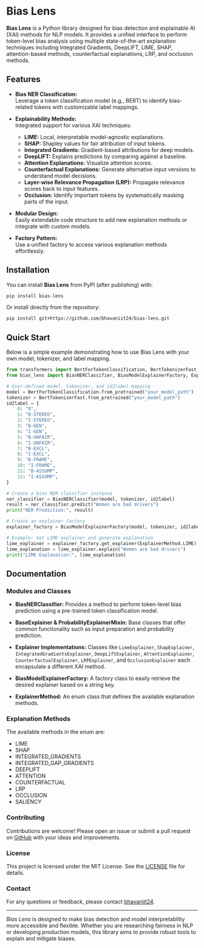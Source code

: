 # Bias Lens

**Bias Lens** is a Python library designed for bias detection and explainable AI (XAI) methods for NLP models. It provides a unified interface to perform token-level bias analysis using multiple state-of-the-art explanation techniques including Integrated Gradients, DeepLIFT, LIME, SHAP, attention-based methods, counterfactual explanations, LRP, and occlusion methods.

## Features

-   **Bias NER Classification:**  
    Leverage a token classification model (e.g., BERT) to identify bias-related tokens with customizable label mappings.

-   **Explainability Methods:**  
    Integrated support for various XAI techniques:

    -   **LIME:** Local, interpretable model-agnostic explanations.
    -   **SHAP:** Shapley values for fair attribution of input tokens.
    -   **Integrated Gradients:** Gradient-based attributions for deep models.
    -   **DeepLIFT:** Explains predictions by comparing against a baseline.
    -   **Attention Explanations:** Visualize attention scores.
    -   **Counterfactual Explanations:** Generate alternative input versions to understand model decisions.
    -   **Layer-wise Relevance Propagation (LRP):** Propagate relevance scores back to input features.
    -   **Occlusion:** Identify important tokens by systematically masking parts of the input.

-   **Modular Design:**  
    Easily extendable code structure to add new explanation methods or integrate with custom models.

-   **Factory Pattern:**  
    Use a unified factory to access various explanation methods effortlessly.

## Installation

You can install **Bias Lens** from PyPI (after publishing) with:

```bash
pip install bias-lens
```

Or install directly from the repository:

```bash
pip install git+https://github.com/bhavaniit24/bias-lens.git
```

## Quick Start

Below is a simple example demonstrating how to use Bias Lens with your own model, tokenizer, and label mapping.

```python
from transformers import BertForTokenClassification, BertTokenizerFast
from bias_lens import BiasNERClassifier, BiasModelExplainerFactory, ExplainerMethod

# User-defined model, tokenizer, and id2label mapping
model = BertForTokenClassification.from_pretrained("your_model_path")
tokenizer = BertTokenizerFast.from_pretrained("your_model_path")
id2label = {
    0: "O",
    1: "B-STEREO",
    2: "I-STEREO",
    3: "B-GEN",
    4: "I-GEN",
    5: "B-UNFAIR",
    6: "I-UNFAIR",
    7: "B-EXCL",
    8: "I-EXCL",
    9: "B-FRAME",
    10: "I-FRAME",
    11: "B-ASSUMP",
    12: "I-ASSUMP",
}

# Create a bias NER classifier instance
ner_classifier = BiasNERClassifier(model, tokenizer, id2label)
result = ner_classifier.predict("Women are bad drivers")
print("NER Prediction:", result)

# Create an explainer factory
explainer_factory = BiasModelExplainerFactory(model, tokenizer, id2label)

# Example: Get LIME explainer and generate explanation
lime_explainer = explainer_factory.get_explainer(ExplainerMethod.LIME)
lime_explanation = lime_explainer.explain("Women are bad drivers")
print("LIME Explanation:", lime_explanation)
```

## Documentation

### Modules and Classes

-   **BiasNERClassifier:**
    Provides a method to perform token-level bias prediction using a pre-trained token classification model.

-   **BaseExplainer & ProbabilityExplainerMixin:**
    Base classes that offer common functionality such as input preparation and probability prediction.

-   **Explainer Implementations:**
    Classes like `LimeExplainer`, `ShapExplainer`, `IntegratedGradientsExplainer`, `DeepLiftExplainer`, `AttentionExplainer`, `CounterfactualExplainer`, `LRPExplainer`, and `OcclusionExplainer` each encapsulate a different XAI method.

-   **BiasModelExplainerFactory:**
    A factory class to easily retrieve the desired explainer based on a string key.

-   **ExplainerMethod:**
    An enum class that defines the available explanation methods.

### Explanation Methods

The available methods in the enum are:

-   LIME
-   SHAP
-   INTEGRATED_GRADIENTS
-   INTEGRATED_GAP_GRADIENTS
-   DEEPLIFT
-   ATTENTION
-   COUNTERFACTUAL
-   LRP
-   OCCLUSION
-   SALIENCY

### Contributing

Contributions are welcome! Please open an issue or submit a pull request on [GitHub](https://github.com/bhavaniit24/bias-lens) with your ideas and improvements.

### License

This project is licensed under the MIT License. See the [LICENSE](LICENSE) file for details.

### Contact

For any questions or feedback, please contact [bhavaniit24](mailto:loganthan.20201212@iit.ac.lk).

---

_Bias Lens_ is designed to make bias detection and model interpretability more accessible and flexible. Whether you are researching fairness in NLP or developing production models, this library aims to provide robust tools to explain and mitigate biases.
